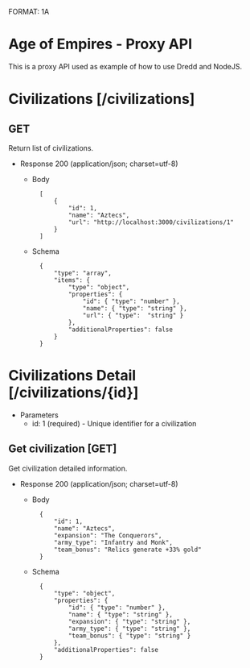 FORMAT: 1A

# Age of Empires - Proxy API

This is a proxy API used as example of how to use Dredd and NodeJS.


# Civilizations [/civilizations]

## GET
Return list of civilizations.

+ Response 200 (application/json; charset=utf-8)

    + Body

            [
                {
                    "id": 1,
                    "name": "Aztecs",
                    "url": "http://localhost:3000/civilizations/1"
                }
            ]

    + Schema

            {
                "type": "array",
                "items": {
                    "type": "object",
                    "properties": {
                        "id": { "type": "number" },
                        "name": { "type": "string" },
                        "url": { "type":  "string" }
                    },
                    "additionalProperties": false
                }
            }


# Civilizations Detail [/civilizations/{id}]

+ Parameters
    + id: 1 (required) - Unique identifier for a civilization


## Get civilization [GET]

Get civilization detailed information.

+ Response 200 (application/json; charset=utf-8)

    + Body

            {
                "id": 1,
                "name": "Aztecs",
                "expansion": "The Conquerors",
                "army_type": "Infantry and Monk",
                "team_bonus": "Relics generate +33% gold"
            }

    + Schema

            {
                "type": "object",
                "properties": {
                    "id": { "type": "number" },
                    "name": { "type": "string" },
                    "expansion": { "type": "string" },
                    "army_type": { "type": "string" },
                    "team_bonus": { "type": "string" }
                },
                "additionalProperties": false
            }